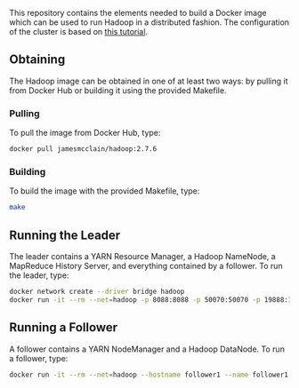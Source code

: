 This repository contains the elements needed to build a Docker image which can be used to run Hadoop in a distributed fashion.
The configuration of the cluster is based on [this tutorial](https://hadoop.apache.org/docs/current/hadoop-project-dist/hadoop-common/ClusterSetup.html).

## Obtaining ##

The Hadoop image can be obtained in one of at least two ways:
by pulling it from Docker Hub or building it using the provided Makefile.

### Pulling ###

To pull the image from Docker Hub, type:

```bash
docker pull jamesmcclain/hadoop:2.7.6
```

### Building ###

To build the image with the provided Makefile, type:

```bash
make
```

## Running the Leader ###

The leader contains a YARN Resource Manager, a Hadoop NameNode, a MapReduce History Server, and everything contained by a follower.
To run the leader, type:

```bash
docker network create --driver bridge hadoop
docker run -it --rm --net=hadoop -p 8088:8088 -p 50070:50070 -p 19888:19888 --hostname leader --name leader jamesmcclain/hadoop:2.7.6
```

## Running a Follower ###

A follower contains a YARN NodeManager and a Hadoop DataNode.
To run a follower, type:

```bash
docker run -it --rm --net=hadoop --hostname follower1 --name follower1 --entrypoint /scripts/follower.sh jamesmcclain/hadoop:2.7.6
```
